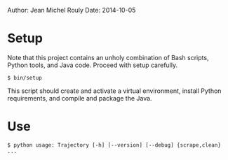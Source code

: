 Author: Jean Michel Rouly
Date:   2014-10-05

# Setup

Note that this project contains an unholy combination of Bash scripts,
Python tools, and Java code. Proceed with setup carefully.

    $ bin/setup

This script should create and activate a virtual environment, install
Python requirements, and compile and package the Java.


# Use

    $ python usage: Trajectory [-h] [--version] [--debug] {scrape,clean} ...

